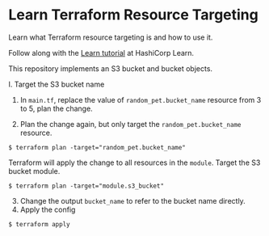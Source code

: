# Learn Terraform Resource Targeting

Learn what Terraform resource targeting is and how to use it.

Follow along with the [Learn
tutorial](https://learn.hashicorp.com/tutorials/terraform/resource-targeting?in=terraform/state)
at HashiCorp Learn.

This repository implements an S3 bucket and bucket objects.

I. Target the S3 bucket name

1. In `main.tf`, replace the value of `random_pet.bucket_name` resource from 3 to 5, plan the change.

2. Plan the change again, but only target the `random_pet.bucket_name` resource.
```
$ terraform plan -target="random_pet.bucket_name"
```
Terraform will apply the change to all resources in the `module`. Target the S3 bucket module.
```
$ terraform plan -target="module.s3_bucket"
```
3. Change the output `bucket_name` to refer to the bucket name directly.
4. Apply the config
```
$ terraform apply
```
